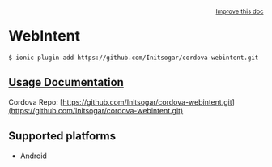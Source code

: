 
<a style="float:right;font-size:12px;" href="http://github.com/driftyco/ionic-native/edit/master/src/@ionic-native/plugins/webintent/index.ts#L3">
  Improve this doc
</a>

# WebIntent
<!-- end header block -->

```
$ ionic plugin add https://github.com/Initsogar/cordova-webintent.git
```

## [Usage Documentation](https://ionicframework.com/docs/v2/native/webintent/)

Cordova Repo: [https://github.com/Initsogar/cordova-webintent.git](https://github.com/Initsogar/cordova-webintent.git)

<!-- description -->


<!-- @platforms tag -->
## Supported platforms

- Android

<!-- @platforms tag end -->
<!-- end for prop in method.decorators[0].argumentInfo -->
<!-- end content block -->
<!-- end body block -->
